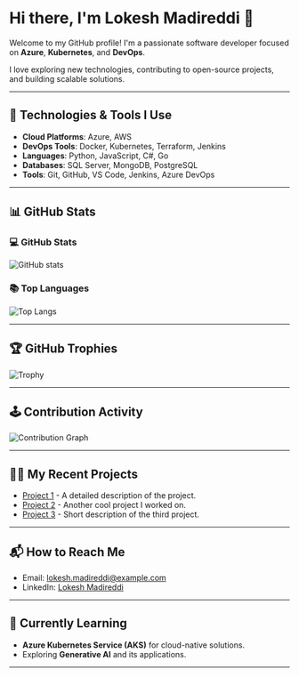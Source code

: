 # Hi there, I'm Lokesh Madireddi 👋

Welcome to my GitHub profile! I'm a passionate software developer focused on **Azure**, **Kubernetes**, and **DevOps**.

I love exploring new technologies, contributing to open-source projects, and building scalable solutions.

---

## 🔧 Technologies & Tools I Use

- **Cloud Platforms**: Azure, AWS
- **DevOps Tools**: Docker, Kubernetes, Terraform, Jenkins
- **Languages**: Python, JavaScript, C#, Go
- **Databases**: SQL Server, MongoDB, PostgreSQL
- **Tools**: Git, GitHub, VS Code, Jenkins, Azure DevOps

---

## 📊 GitHub Stats

### 💻 GitHub Stats

![GitHub stats](https://github-readme-stats.vercel.app/api?username=lokesh-madireddi&show_icons=true&hide_title=true)

### 📚 Top Languages

![Top Langs](https://github-readme-stats.vercel.app/api/top-langs/?username=lokesh-madireddi&layout=compact)

---

## 🏆 GitHub Trophies

![Trophy](https://github-profile-trophy.vercel.app/?username=lokesh-madireddi)

---

## 🕹️ Contribution Activity

![Contribution Graph](https://github-readme-activity-graph.vercel.app/graph?username=lokesh-madireddi&radius=16&theme=react&area=true&order=5)

---

## 🧑‍💻 My Recent Projects

- [Project 1](https://github.com/lokesh-madireddi/project1) - A detailed description of the project.
- [Project 2](https://github.com/lokesh-madireddi/project2) - Another cool project I worked on.
- [Project 3](https://github.com/lokesh-madireddi/project3) - Short description of the third project.

---

## 📬 How to Reach Me

- Email: [lokesh.madireddi@example.com](mailto:lokesh.madireddi@example.com)
- LinkedIn: [Lokesh Madireddi](https://www.linkedin.com/in/lokesh-madireddi)

---

## 🎯 Currently Learning

- **Azure Kubernetes Service (AKS)** for cloud-native solutions.
- Exploring **Generative AI** and its applications.

---

